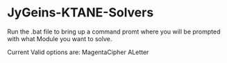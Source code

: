 # JyGeins-KTANE-Solvers

Run the .bat file to bring up a command promt where you will be prompted with what Module you want to solve.

Current Valid options are:
MagentaCipher
ALetter
